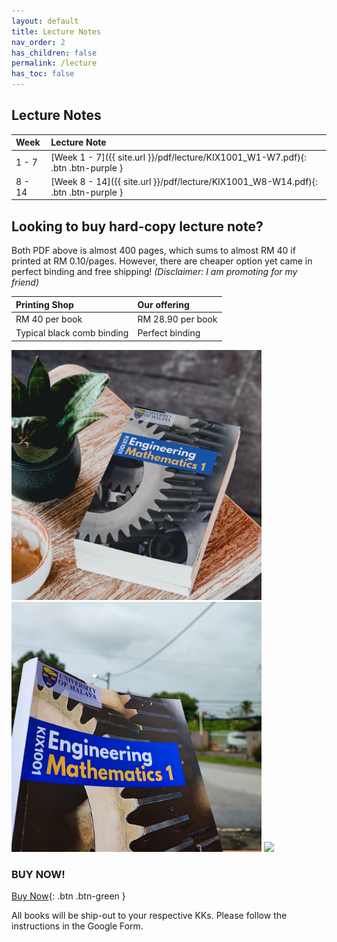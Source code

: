 ```yaml
---
layout: default
title: Lecture Notes
nav_order: 2
has_children: false
permalink: /lecture
has_toc: false
---
```


## Lecture Notes

| Week | Lecture Note |
|:-----|:-------------|
| 1 - 7 | [Week 1 - 7]({{ site.url }}/pdf/lecture/KIX1001_W1-W7.pdf){: .btn .btn-purple } |
| 8 - 14 | [Week 8 - 14]({{ site.url }}/pdf/lecture/KIX1001_W8-W14.pdf){: .btn .btn-purple } |

## Looking to buy hard-copy lecture note?

Both PDF above is almost 400 pages, which sums to almost RM 40 if printed at RM 0.10/pages. However, there are cheaper option yet came in perfect binding and free shipping! _(Disclaimer: I am promoting for my friend)_

| Printing Shop | Our offering |
|:--------------|:-------------|
| RM 40 per book | RM 28.90 per book |
| Typical black comb binding | Perfect binding |

<p float="left">
  <img src="/pages/lecture/images/1.png" width="400" />
  <img src="/pages/lecture/images/2.png" width="400" /> 
  <img src="/pages/lecture/images/flip.gif" width="400" />
</p>

### BUY NOW!

[Buy Now](https://forms.gle/WYWKqD7fPKHpHQW18){: .btn .btn-green }

All books will be ship-out to your respective KKs. Please follow the instructions in the Google Form.